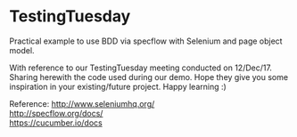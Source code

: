 # TestingTuesday
Practical example to use BDD via specflow with Selenium and page object model.

With reference to our TestingTuesday meeting conducted on 12/Dec/17. Sharing herewith the code used during our demo.
Hope they give you some inspiration in your existing/future project. Happy learning :)

Reference:                                                                                                                         http://www.seleniumhq.org/                                                                                                          
http://specflow.org/docs/                                                                                                                   
https://cucumber.io/docs

